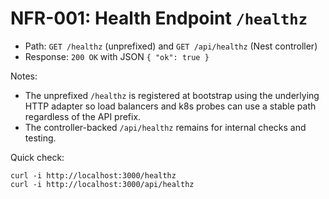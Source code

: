 # NFR-001: Health Endpoint `/healthz`

- Path: `GET /healthz` (unprefixed) and `GET /api/healthz` (Nest controller)
- Response: `200 OK` with JSON `{ "ok": true }`

Notes:
- The unprefixed `/healthz` is registered at bootstrap using the underlying HTTP adapter so load balancers and k8s probes can use a stable path regardless of the API prefix.
- The controller-backed `/api/healthz` remains for internal checks and testing.

Quick check:

```
curl -i http://localhost:3000/healthz
curl -i http://localhost:3000/api/healthz
```

